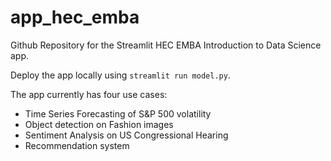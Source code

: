 # app_hec_emba
Github Repository for the Streamlit HEC EMBA Introduction to Data Science app. 

Deploy the app locally using 
`streamlit run model.py`.

The app currently has four use cases:
- Time Series Forecasting of S&P 500 volatility 
- Object detection on Fashion images
- Sentiment Analysis on US Congressional Hearing
- Recommendation system 
